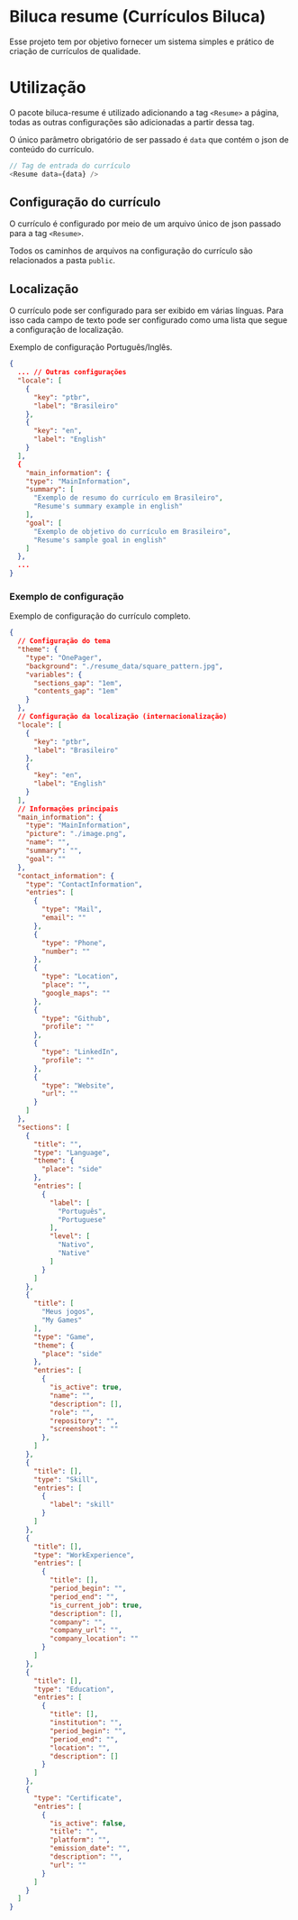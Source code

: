 # Biluca resume (Currículos Biluca)

Esse projeto tem por objetivo fornecer um sistema simples e prático de criação de currículos de qualidade.

# Utilização

O pacote biluca-resume é utilizado adicionando a tag `<Resume>` a página, todas as outras configurações são adicionadas a partir dessa tag.

O único parâmetro obrigatório de ser passado é `data` que contém o json de conteúdo do currículo.

```javascript
// Tag de entrada do currículo
<Resume data={data} />
```

## Configuração do currículo

O currículo é configurado por meio de um arquivo único de json passado para a tag `<Resume>`.

Todos os caminhos de arquivos na configuração do currículo são relacionados a pasta `public`.

## Localização

O currículo pode ser configurado para ser exibido em várias línguas. 
Para isso cada campo de texto pode ser configurado como uma lista que segue a configuração de localização.

Exemplo de configuração Português/Inglês.

```json
{
  ... // Outras configurações
  "locale": [
    {
      "key": "ptbr",
      "label": "Brasileiro"
    },
    {
      "key": "en",
      "label": "English"
    }
  ],
  {
    "main_information": {
    "type": "MainInformation",
    "summary": [
      "Exemplo de resumo do currículo em Brasileiro",
      "Resume's summary example in english"
    ],
    "goal": [
      "Exemplo de objetivo do currículo em Brasileiro",
      "Resume's sample goal in english"
    ]
  },
  ...
}
```

### Exemplo de configuração

Exemplo de configuração do currículo completo.

```json
{
  // Configuração do tema
  "theme": {
    "type": "OnePager",
    "background": "./resume_data/square_pattern.jpg",
    "variables": {
      "sections_gap": "1em",
      "contents_gap": "1em"
    }
  },
  // Configuração da localização (internacionalização)
  "locale": [
    {
      "key": "ptbr",
      "label": "Brasileiro"
    },
    {
      "key": "en",
      "label": "English"
    }
  ],
  // Informações principais
  "main_information": {
    "type": "MainInformation",
    "picture": "./image.png",
    "name": "",
    "summary": "",
    "goal": ""
  },
  "contact_information": {
    "type": "ContactInformation",
    "entries": [
      {
        "type": "Mail",
        "email": ""
      },
      {
        "type": "Phone",
        "number": ""
      },
      {
        "type": "Location",
        "place": "",
        "google_maps": ""
      },
      {
        "type": "Github",
        "profile": ""
      },
      {
        "type": "LinkedIn",
        "profile": ""
      },
      {
        "type": "Website",
        "url": ""
      }
    ]
  },
  "sections": [
    {
      "title": "",
      "type": "Language",
      "theme": {
        "place": "side"
      },
      "entries": [
        {
          "label": [
            "Português",
            "Portuguese"
          ],
          "level": [
            "Nativo",
            "Native"
          ]
        }
      ]
    },
    {
      "title": [
        "Meus jogos",
        "My Games"
      ],
      "type": "Game",
      "theme": {
        "place": "side"
      },
      "entries": [
        {
          "is_active": true,
          "name": "",
          "description": [],
          "role": "",
          "repository": "",
          "screenshoot": ""
        },
      ]
    },
    {
      "title": [],
      "type": "Skill",
      "entries": [
        {
          "label": "skill"
        }
      ]
    },
    {
      "title": [],
      "type": "WorkExperience",
      "entries": [
        {
          "title": [],
          "period_begin": "",
          "period_end": "",
          "is_current_job": true,
          "description": [],
          "company": "",
          "company_url": "",
          "company_location": ""
        }
      ]
    },
    {
      "title": [],
      "type": "Education",
      "entries": [
        {
          "title": [],
          "institution": "",
          "period_begin": "",
          "period_end": "",
          "location": "",
          "description": []
        }
      ]
    },
    {
      "type": "Certificate",
      "entries": [
        {
          "is_active": false,
          "title": "",
          "platform": "",
          "emission_date": "",
          "description": "",
          "url": ""
        }
      ]
    }
  ]
}
```